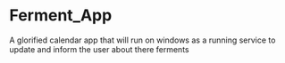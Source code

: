 # Ferment_App
A glorified calendar app that will run on windows as a running service to update and inform the user about there ferments
